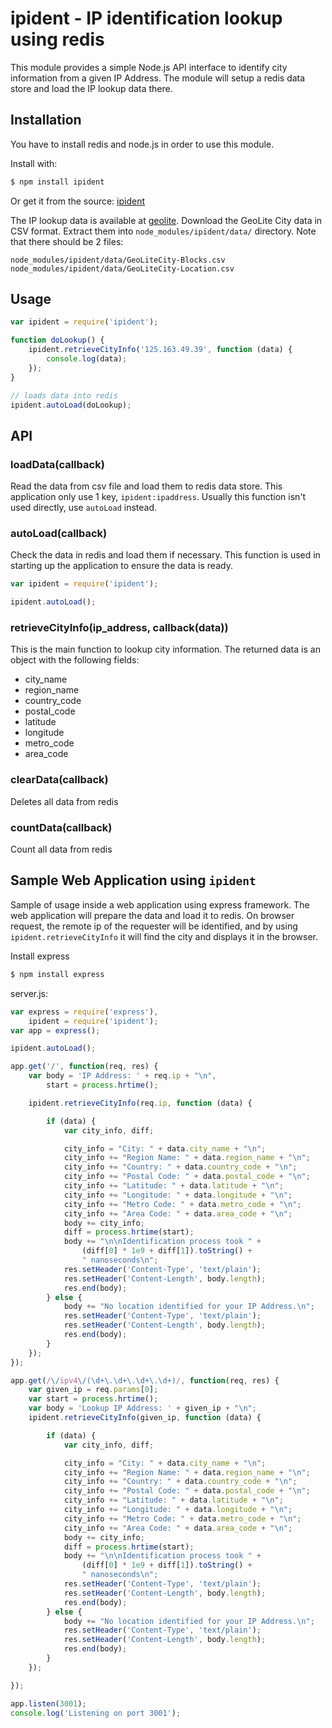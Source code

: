 ipident - IP identification lookup using redis
==============================================

This module provides a simple Node.js API interface to identify city information from a given IP Address.
The module will setup a redis data store and load the IP lookup data there.

Installation
------------

You have to install redis and node.js in order to use this module.

Install with:

```sh
$ npm install ipident
```

Or get it from the source: [ipident]

The IP lookup data is available at [geolite]. Download the GeoLite City data in CSV format.
Extract them into `node_modules/ipident/data/` directory. Note that there should be 2 files:

```
node_modules/ipident/data/GeoLiteCity-Blocks.csv
node_modules/ipident/data/GeoLiteCity-Location.csv
```

Usage
-----

```javascript
var ipident = require('ipident');

function doLookup() {
    ipident.retrieveCityInfo('125.163.49.39', function (data) {
        console.log(data);
    });
}

// loads data into redis
ipident.autoLoad(doLookup);

```

API
---

### loadData(callback)

Read the data from csv file and load them to redis data store. This application only use 1 key, `ipident:ipaddress`.
Usually this function isn't used directly, use `autoLoad` instead.

### autoLoad(callback)

Check the data in redis and load them if necessary. This function is used in starting up the application to ensure the data is ready.

```javascript
var ipident = require('ipident');

ipident.autoLoad();
```

### retrieveCityInfo(ip_address, callback(data))

This is the main function to lookup city information. The returned data is an object with the following fields:
 * city_name
 * region_name
 * country_code
 * postal_code
 * latitude
 * longitude
 * metro_code
 * area_code

### clearData(callback)

Deletes all data from redis

### countData(callback)

Count all data from redis

Sample Web Application using `ipident`
--------------------------------------

Sample of usage inside a web application using express framework. The web application will prepare the data and load it to redis. On browser request, the remote ip of the requester will be identified, and by using `ipident.retrieveCityInfo` it will find the city and displays it in the browser.

Install express
```sh
$ npm install express
```

server.js:

```javascript
var express = require('express'),
    ipident = require('ipident');
var app = express();

ipident.autoLoad();

app.get('/', function(req, res) {
    var body = 'IP Address: ' + req.ip + "\n",
        start = process.hrtime();

    ipident.retrieveCityInfo(req.ip, function (data) {

        if (data) {
            var city_info, diff;

            city_info = "City: " + data.city_name + "\n";
            city_info += "Region Name: " + data.region_name + "\n";
            city_info += "Country: " + data.country_code + "\n";
            city_info += "Postal Code: " + data.postal_code + "\n";
            city_info += "Latitude: " + data.latitude + "\n";
            city_info += "Longitude: " + data.longitude + "\n";
            city_info += "Metro Code: " + data.metro_code + "\n";
            city_info += "Area Code: " + data.area_code + "\n";
            body += city_info;
            diff = process.hrtime(start);
            body += "\n\nIdentification process took " +
                (diff[0] * 1e9 + diff[1]).toString() +
                " nanoseconds\n";
            res.setHeader('Content-Type', 'text/plain');
            res.setHeader('Content-Length', body.length);
            res.end(body);
        } else {
            body += "No location identified for your IP Address.\n";
            res.setHeader('Content-Type', 'text/plain');
            res.setHeader('Content-Length', body.length);
            res.end(body);
        }
    });
});

app.get(/\/ipv4\/(\d+\.\d+\.\d+\.\d+)/, function(req, res) {
    var given_ip = req.params[0];
    var start = process.hrtime();
    var body = 'Lookup IP Address: ' + given_ip + "\n";
    ipident.retrieveCityInfo(given_ip, function (data) {

        if (data) {
            var city_info, diff;

            city_info = "City: " + data.city_name + "\n";
            city_info += "Region Name: " + data.region_name + "\n";
            city_info += "Country: " + data.country_code + "\n";
            city_info += "Postal Code: " + data.postal_code + "\n";
            city_info += "Latitude: " + data.latitude + "\n";
            city_info += "Longitude: " + data.longitude + "\n";
            city_info += "Metro Code: " + data.metro_code + "\n";
            city_info += "Area Code: " + data.area_code + "\n";
            body += city_info;
            diff = process.hrtime(start);
            body += "\n\nIdentification process took " +
                (diff[0] * 1e9 + diff[1]).toString() +
                " nanoseconds\n";
            res.setHeader('Content-Type', 'text/plain');
            res.setHeader('Content-Length', body.length);
            res.end(body);
        } else {
            body += "No location identified for your IP Address.\n";
            res.setHeader('Content-Type', 'text/plain');
            res.setHeader('Content-Length', body.length);
            res.end(body);
        }
    });

});

app.listen(3001);
console.log('Listening on port 3001');

```

  [ipident]: https://github.com/Webizly/geoip/
  [geolite]: http://dev.maxmind.com/geoip/geolite
